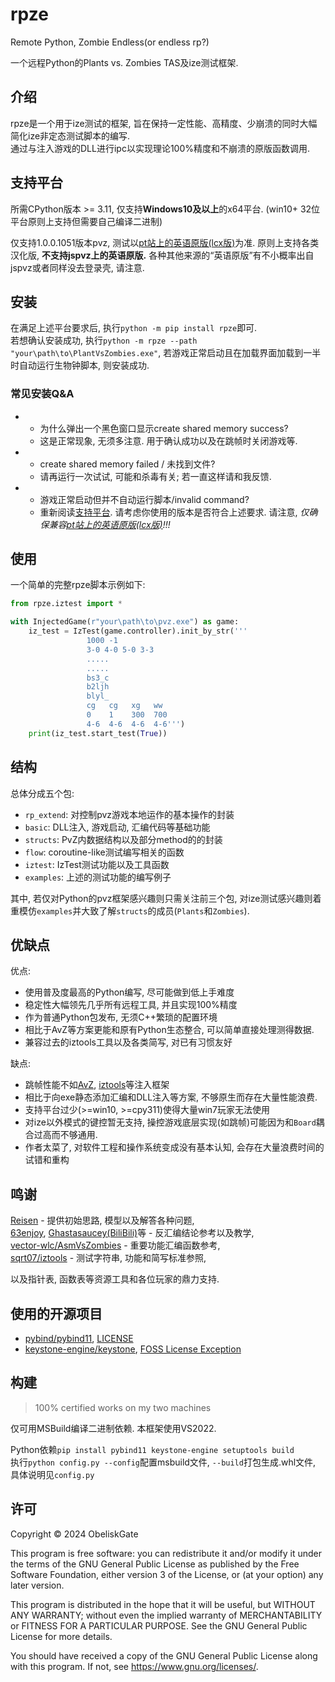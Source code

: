# rpze

Remote Python, Zombie Endless(or endless rp?)

一个远程Python的Plants vs. Zombies TAS及ize测试框架.

## 介绍

rpze是一个用于ize测试的框架, 旨在保持一定性能、高精度、少崩溃的同时大幅简化ize非定态测试脚本的编写.  
通过与注入游戏的DLL进行ipc以实现理论100%精度和不崩溃的原版函数调用.

## 支持平台
所需CPython版本 >= 3.11, 仅支持**Windows10及以上**的x64平台. (win10+ 32位平台原则上支持但需要自己编译二进制)

仅支持1.0.0.1051版本pvz, 测试以[pt站上的英语原版(lcx版)](https://pvz.tools/download/)为准. 原则上支持各类汉化版, **不支持jspvz上的英语原版.** 各种其他来源的“英语原版”有不小概率出自jspvz或者同样没去登录壳, 请注意.

## 安装
在满足上述平台要求后, 执行`python -m pip install rpze`即可.  
若想确认安装成功, 执行`python -m rpze --path "your\path\to\PlantVsZombies.exe"`, 若游戏正常启动且在加载界面加载到一半时自动运行生物钟脚本, 则安装成功.
### 常见安装Q&A
- 
    - 为什么弹出一个黑色窗口显示create shared memory success? 
    - 这是正常现象, 无须多注意. 用于确认成功以及在跳帧时关闭游戏等.
-
    - create shared memory failed / 未找到文件?
    - 请再运行一次试试, 可能和杀毒有关; 若一直这样请和我反馈.
-
    - 游戏正常启动但并不自动运行脚本/invalid command?
    - 重新阅读[支持平台](#支持平台). 请考虑你使用的版本是否符合上述要求. 请注意, *仅确保兼容[pt站上的英语原版(lcx版)](https://pvz.tools/download/)!!!*


## 使用
 一个简单的完整rpze脚本示例如下:
```python
from rpze.iztest import *

with InjectedGame(r"your\path\to\pvz.exe") as game:
    iz_test = IzTest(game.controller).init_by_str('''
                 1000 -1
                 3-0 4-0 5-0 3-3
                 .....
                 .....
                 bs3_c
                 b2ljh
                 blyl_
                 cg   cg   xg   ww
                 0    1    300  700
                 4-6  4-6  4-6  4-6''')
    print(iz_test.start_test(True))
```

## 结构
总体分成五个包:
- `rp_extend`: 对控制pvz游戏本地运作的基本操作的封装
- `basic`: DLL注入, 游戏启动, 汇编代码等基础功能
- `structs`: PvZ内数据结构以及部分method的的封装
- `flow`: coroutine-like测试编写相关的函数
- `iztest`: IzTest测试功能以及工具函数
- `examples`: 上述的测试功能的编写例子

其中, 若仅对Python的pvz框架感兴趣则只需关注前三个包, 对ize测试感兴趣则着重模仿`examples`并大致了解`structs`的成员(`Plants`和`Zombies`).


## 优缺点
优点:
- 使用普及度最高的Python编写, 尽可能做到低上手难度
- 稳定性大幅领先几乎所有远程工具, 并且实现100%精度
- 作为普通Python包发布, 无须C++繁琐的配置环境
- 相比于AvZ等方案更能和原有Python生态整合, 可以简单直接处理测得数据.
- 兼容过去的iztools工具以及各类简写, 对已有习惯友好

缺点:
- 跳帧性能不如[AvZ](https://github.com/vector-wlc/AsmVsZombies), [iztools](https://github.com/sqrt07/iztools)等注入框架
- 相比于向exe静态添加汇编和DLL注入等方案, 不够原生而存在大量性能浪费.
- 支持平台过少(>=win10, >=cpy311)使得大量win7玩家无法使用
- 对ize以外模式的键控暂无支持, 操控游戏底层实现(如跳帧)可能因为和`Board`耦合过高而不够通用.
- 作者太菜了, 对软件工程和操作系统变成没有基本认知, 会存在大量浪费时间的试错和重构

## 鸣谢
[Reisen](https://github.com/alumkal) - 提供初始思路, 模型以及解答各种问题,   
[63enjoy](https://github.com/POP63enjoy), [Ghastasaucey(BiliBili)](https://space.bilibili.com/384775811)等 - 反汇编结论参考以及教学,  
[vector-wlc/AsmVsZombies](https://github.com/vector-wlc/AsmVsZombies) - 重要功能汇编函数参考,  
[sqrt07/iztools](https://github.com/sqrt07/iztools)  -  测试字符串, 功能和简写标准参照,

以及指针表, 函数表等资源工具和各位玩家的鼎力支持.

## 使用的开源项目
- [pybind/pybind11](https://github.com/pybind/pybind11), [LICENSE](https://github.com/pybind/pybind11/blob/master/LICENSE)
- [keystone-engine/keystone](https://github.com/keystone-engine/keystone), [FOSS License Exception](https://github.com/keystone-engine/keystone/blob/master/EXCEPTIONS-CLIENT)

## 构建
> 100% certified works on my two machines

仅可用MSBuild编译二进制依赖. 本框架使用VS2022.

Python依赖`pip install pybind11 keystone-engine setuptools build`   
执行`python config.py --config`配置msbuild文件, `--build`打包生成.whl文件, 具体说明见`config.py`

## 许可
Copyright © 2024 ObeliskGate

This program is free software: you can redistribute it and/or modify it under the terms of the GNU General Public License as published by the Free Software Foundation, either version 3 of the License, or (at your option) any later version.

This program is distributed in the hope that it will be useful, but WITHOUT ANY WARRANTY; without even the implied warranty of MERCHANTABILITY or FITNESS FOR A PARTICULAR PURPOSE. See the GNU General Public License for more details.

You should have received a copy of the GNU General Public License along with this program. If not, see https://www.gnu.org/licenses/.